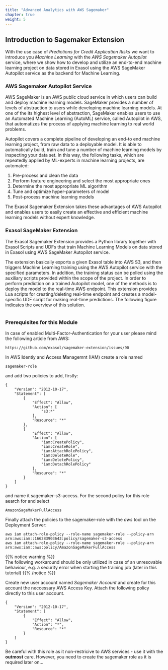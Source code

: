 ```yaml
---
title: "Advanced Analytics with AWS Sagemaker"
chapter: true
weight: 5
---
```


## Introduction to Sagemaker Extension

With the use case of <i>Predictions for Credit Application Risks</i> we want to introduce you <i>Machine Learning</i> with the <i>AWS Sagemaker Autopilot</i>
service, where we show how to develop and utilize an end-to-end machine learning project on data stored in Exasol using the AWS SageMaker Autopilot service as 
the backend for Machine Learning.


### AWS Sagemaker Autopilot Service

AWS SageMaker is an AWS public cloud service in which users can build and deploy machine learning models. SageMaker provides a number of levels of abstraction to users while developing machine learning models. At one of the its highest level of abstraction, SageMaker enables users to use an Automated Machine Learning (AutoML) service, called Autopilot in AWS, that automatizes the process of applying machine learning to real world problems.

Autopilot covers a complete pipeline of developing an end-to end machine learning project, from raw data to a deployable model. It is able to automatically build, train and tune a number of machine learning models by inspecting your data set. In this way, the following tasks, which are repeatedly applied by ML-experts in machine learning projects, are automated:

<ol>
	<li>Pre-process and clean the data</li>
	<li>Perform feature engineering and select the most appropriate ones</li>
	<li>Determine the most appropriate ML algorithm</li>
	<li>Tune and optimize hyper-parameters of model</li>
	<li>Post-process machine learning models</li>
</ol>

The Exasol Sagemaker Extension takes these advantages of AWS Autopilot and enables users to easily create an effective and efficient machine learning models without expert knowledge.

### Exasol SageMaker Extension

The Exasol Sagemaker Extension provides a Python library together with Exasol Scripts and UDFs that train Machine Learning Models on data stored in Exasol using AWS SageMaker Autopilot service.

The extension basically exports a given Exasol table into AWS S3, and then triggers Machine Learning training using the AWS Autopilot service with the specified parameters. In addition, the training status can be polled using the auxiliary scripts provided within the scope of the project. In order to perform prediction on a trained Autopilot model, one of the methods is to deploy the model to the real-time AWS endpoint. This extension provides Lua scripts for creating/deleting real-time endpoint and creates a model-specific UDF script for making real-time predictions. The following figure indicates the overview of this solution.

![<Dataflow of the Sagemaker Extension>](/images/exasol/05_01_sagemaker_extension_dataflow.png)
	

### Prerequisites for this Module
	
In case of enabled Multi-Factor-Authentication for your user please mind the following article from AWS:

	https://github.com/exasol/sagemaker-extension/issues/90
	

In AWS <b>I</b>dentiy and <b>A</b>ccess <b>M</b>anagemnt (IAM) create a role named

	sagemaker-role
	
and add two policies to add, firstly:

	{
	    "Version": "2012-10-17",
	    "Statement": [
	        {
	            "Effect": "Allow",
	            "Action": [
	                "s3:*"
	            ],
	            "Resource": "*"
	        },
	        {
	            "Effect": "Allow",
	            "Action": [
	                "iam:CreatePolicy",
	                "iam:CreateRole",
	                "iam:AttachRolePolicy",
	                "iam:DeleteRole",
	                "iam:DeletePolicy",
	                "iam:DetachRolePolicy"
	            ],
	            "Resource": "*"
	        }
	    ]
	}
	
and name it sagemaker-s3-access. For the second policy for this role aearch for and select

	AmazonSageMakerFullAccess
	
	
Finally attach the policies to the sagemaker-role with the <i>aws</i> tool on the Deployment Server:

	aws iam attach-role-policy --role-name sagemaker-role --policy-arn arn:aws:iam::166283903643:policy/sagemaker-s3-access
	aws iam attach-role-policy --role-name sagemaker-role --policy-arn arn:aws:iam::aws:policy/AmazonSageMakerFullAccess
	
		
{{% notice warning %}}	
The following workaround should be only utilized in case of an unresovable behaviour, e.g. a security error when starting the
training job (later in this tutorial)
{{% /notice %}}

Create new user account named <i>Sagemaker Account</i> and create for this account the neccessary AWS Access Key. Attach the following
policy directly to this user account.

	{
	    "Version": "2012-10-17",
	    "Statement": [
	        {
	            "Effect": "Allow",
	            "Action": "*",
	            "Resource": "*"
	        }
	    ]
	}
	
Be careful with this role as it non-restricive to AWS services - use it with the <b>outmost</b> care. However, you need to create the sagemaker 
role as it is required later on...

	
	


